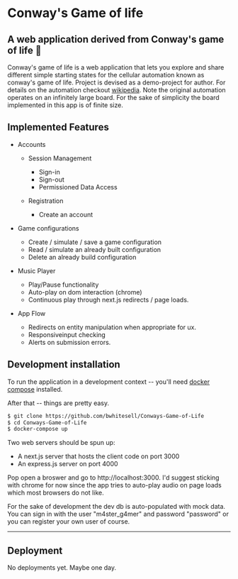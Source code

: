 # Conway's Game of life
A web application derived from Conway's game of life 🧱
----

Conway's game of life is a web application that lets you explore and share different simple
starting states for the cellular automation known as conway's game of life. Project is
devised as a demo-project for author. For details on the automation checkout
<a href=https://en.wikipedia.org/wiki/Conway%27s_Game_of_Life>wikipedia</a>. Note the
original automation operates on an infinitely large board. For the sake of simplicity
the board implemented in this app is of finite size.

## Implemented Features

- Accounts
  - Session Management
    - Sign-in
    - Sign-out
    - Permissioned Data Access

  - Registration
    - Create an account

- Game configurations
  - Create / simulate / save a game configuration
  - Read / simulate an already built configuration
  - Delete an already build configuration

- Music Player
  - Play/Pause functionality
  - Auto-play on dom interaction (chrome)
  - Continuous play through next.js redirects / page loads.

- App Flow
  - Redirects on entity manipulation when appropriate for ux.
  - Responsiveinput checking
  - Alerts on submission errors.


## Development installation
To run the application in a development context -- you'll need 
<a href=https://docs.docker.com/compose/>docker compose</a> installed.

After that -- things are pretty easy.

```bash
$ git clone https://github.com/bwhitesell/Conways-Game-of-Life
$ cd Conways-Game-of-Life
$ docker-compose up
```
Two web servers should be spun up:
  - A next.js server that hosts the client code on port 3000
  - An express.js server on port 4000

Pop open a broswer and go to http://localhost:3000. I'd suggest sticking with chrome
for now since the app tries to auto-play audio on page loads which most browsers
do not like.

For the sake of development the dev db is auto-populated with mock data. You can sign in
with the user "m4ster_g4mer" and password "password" or you can register your own user
of course.

----


## Deployment
No deployments yet. Maybe one day.
